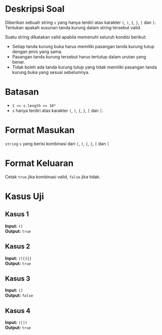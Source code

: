 # Deskripsi Soal

Diberikan sebuah string `s` yang hanya terdiri atas karakter `(`, `)`, `{`, `}`, `[` dan `]`. Tentukan apakah susunan tanda kurung dalam string tersebut valid.

Suatu string dikatakan valid apabila memenuhi seluruh kondisi berikut:

- Setiap tanda kurung buka harus memiliki pasangan tanda kurung tutup dengan jenis yang sama.
- Pasangan tanda kurung tersebut harus tertutup dalam urutan yang benar.
- Tidak boleh ada tanda kurung tutup yang tidak memiliki pasangan tanda kurung buka yang sesuai sebelumnya.

# Batasan

- `1 <= s.length <= 10⁴`
- `s` hanya terdiri atas karakter `(`, `)`, `{`, `}`, `[` dan `]`.


# Format Masukan
`string` `s` yang berisi kombinasi dari `(`, `)`, `{`, `}`, `[` dan `]`

# Format Keluaran
Cetak `true` jika kombinasi valid, `false` jika tidak.

# Kasus Uji

## Kasus 1  
**Input:** `()`  
**Output:** `true`

## Kasus 2  
**Input:** `()[]{}`  
**Output:** `true`

## Kasus 3  
**Input:** `(]`  
**Output:** `false`

## Kasus 4  
**Input:** `([])`  
**Output:** `true`
